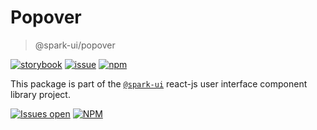 # Popover

> @spark-ui/popover

[![storybook](https://img.shields.io/badge/storybook-black?logo=storybook)](https://sparkui.vercel.app/?path=/docs/components-popover--docs)
[![issue](https://img.shields.io/badge/report%20a%20bug-black?logo=openbugbounty&logoColor=red)](https://github.com/leboncoin/spark-web/issues/new?&projects=4&template=bug-report.yml&assignees=&labels=Component,Component%3A%20popover)
[![npm](https://img.shields.io/npm/dt/%40spark-ui/popover?logo=npm&labelColor=black)](https://www.npmjs.com/package/@spark-ui/popover)

This package is part of the [`@spark-ui`](https://github.com/leboncoin/spark-web) react-js user interface component library project.

[![Issues open](https://img.shields.io/github/issues-search/leboncoin/spark-web?query=is%3Aopen%20label%3A%22Component%3A%20popover%22&logo=openbugbounty&logoColor=red&label=issues%20open&color=red)](https://github.com/leboncoin/spark-web/issues?q=is%3Aopen+label%3Apopover)
[![NPM](https://img.shields.io/npm/l/%40spark-ui%2Fpopover)](https://github.com/leboncoin/spark-web/blob/main/packages/components/popover/LICENSE.md)
